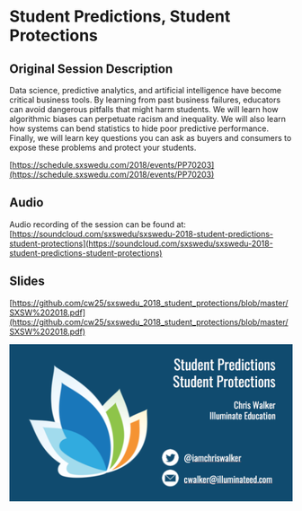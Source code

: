 # Student Predictions, Student Protections

## Original Session Description

Data science, predictive analytics, and artificial intelligence have become critical business tools. By learning from
past business failures, educators can avoid dangerous pitfalls that might harm students. We will learn how algorithmic
biases can perpetuate racism and inequality. We will also learn how systems can bend statistics to hide poor predictive
performance. Finally, we will learn key questions you can ask as buyers and consumers to expose these problems and
protect your students.

[https://schedule.sxswedu.com/2018/events/PP70203](https://schedule.sxswedu.com/2018/events/PP70203)

## Audio

Audio recording of the session can be found at: [https://soundcloud.com/sxswedu/sxswedu-2018-student-predictions-student-protections](https://soundcloud.com/sxswedu/sxswedu-2018-student-predictions-student-protections)

## Slides

[https://github.com/cw25/sxswedu_2018_student_protections/blob/master/SXSW%202018.pdf](https://github.com/cw25/sxswedu_2018_student_protections/blob/master/SXSW%202018.pdf)

![Student Predictions, Student Protections - Title Slide](https://raw.githubusercontent.com/cw25/sxswedu_2018_student_protections/master/spsp_title_preview.png)
